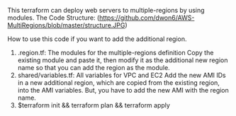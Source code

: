 This terraform can deploy web servers to multiple-regions by using modules.
The Code Structure:
(https://github.com/dwon6/AWS-MultiRegions/blob/master/structure.JPG)

How to use this code if you want to add the additional region.
1. .region.tf:  The modules for the multiple-regions definition
Copy the existing module and paste it, then modify it as the additional new region name so that you can add the region as the module.
2. shared/variables.tf: All variables for VPC and EC2
Add the new AMI IDs in a new additional region, which are copied from the existing region, into the AMI variables. But, you have to add the new AMI with the region name.
3. $terraform init && terraform plan && terraform apply
